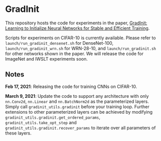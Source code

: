 # GradInit
This repository hosts the code for experiments in the paper, [GradInit: Learning to Initialize Neural Networks for Stable and Efficient Training](http://arxiv.org/abs/2102.08098). 
 
Scripts for experiments on CIFAR-10 is currently available. Please refer to `launch/run_gradinit_densenet.sh` for DenseNet-100, `launch/run_gradinit_wrn.sh` for WRN-28-10, and `launch/run_gradinit.sh` for other networks shown in the paper. We will release the code for ImageNet and IWSLT experiments soon. 

## Notes
**Feb 17, 2021**: Releasing the code for training CNNs on CIFAR-10.

**March 9, 2021**: Update the code to support any architecture with only `nn.Conv2d`, `nn.Linear` and `nn.BatchNorm2d` as the parameterized layers. Simply call `gradinit_utils.gradinit` before your training loop. Further extensions to other parameterized layers can be achieved by modifying `gradinit_utils.gradinit.get_ordered_params`, `gradinit_utils.take_opt_step` and `gradinit_utils.gradinit.recover_params` to iterate over all parameters of these layers.